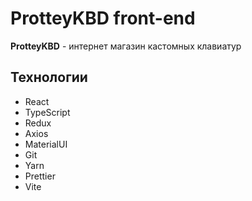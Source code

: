 # ProtteyKBD front-end

**ProtteyKBD** - интернет магазин кастомных клавиатур

## Технологии

 - React
 - TypeScript
 - Redux
 - Axios
 - MaterialUI
 - Git
 - Yarn
 - Prettier
 - Vite